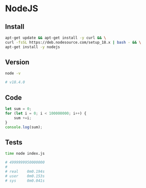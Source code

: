 # NodeJS

## Install

```bash
apt-get update && apt-get install -y curl && \
curl -fsSL https://deb.nodesource.com/setup_18.x | bash - && \
apt-get install -y nodejs
```

## Version

```bash
node -v

# v18.4.0
```

## Code

```js
let sum = 0;
for (let i = 0; i < 100000000; i++) {
    sum +=i;
}
console.log(sum);
```

## Tests

```bash
time node index.js

# 4999999950000000
# 
# real    0m0.194s
# user    0m0.153s
# sys     0m0.041s
```